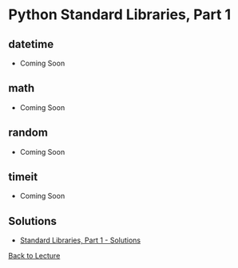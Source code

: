 # Python Standard Libraries, Part 1


## datetime

 * Coming Soon

## math

 * Coming Soon

## random

 * Coming Soon

## timeit

 * Coming Soon


## Solutions

 * [Standard Libraries, Part 1 - Solutions](problem_set_1_solutions.md)

[Back to Lecture](lecture_09.md)
